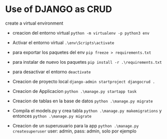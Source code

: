 # Use of DJANGO as CRUD

create a virtual environment

- creacion del entorno virtual `python -m virtualenv -p python3 env`
- Activar el entorno virtual `.\env\Scripts\activate`
- para exportar los paquetes del env `pip freeze > requirements.txt`
- para instalar de nuevo los paquetes `pip install -r .\requirements.txt`
- para desactivar el entorno `deactivate`

- Creacion de proyecto local `django-admin startproject djangocrud .`
- Creacion de Applicacion `python .\manage.py startapp task`
- Creacion de tablas en la base de datos `python .\manage.py migrate`
- Compila el models.py y crea tabla `python .\manage.py makemigrations` y entonces `python .\manage.py migrate`
- Creacion de un superusuario para la app `python .\manage.py createsuperuser` user: admin, pass: admin, solo por ejemplo
